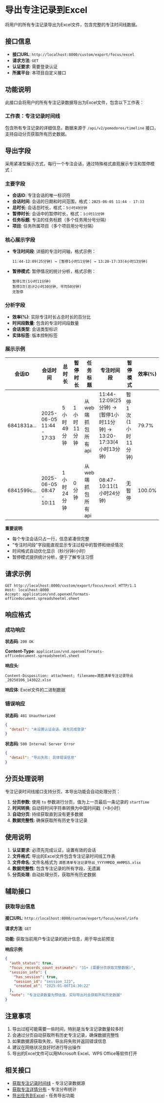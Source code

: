 # 导出专注记录到Excel

将用户的所有专注记录导出为Excel文件，包含完整的专注时间线数据。

## 接口信息

- **接口URL**: `http://localhost:8000/custom/export/focus/excel`
- **请求方法**: `GET`
- **认证要求**: 需要登录认证
- **所属平台**: 本项目自定义接口

## 功能说明

此接口会将用户的所有专注记录数据导出为Excel文件，包含以下工作表：

### 工作表：专注记录时间线
包含所有专注记录的详细信息，数据来源于 `/api/v2/pomodoros/timeline` 接口，支持自动分页获取所有历史数据。

## 导出字段

采用紧凑型展示方式，每行一个专注会话，通过特殊格式直观展示专注和暂停模式：

### 主要字段

- **会话ID**: 专注会话的唯一标识符
- **会话时间**: 会话的日期和时间范围，格式：`2025-06-05 11:44 - 17:33`
- **总时长**: 会话总时长，格式：`5小时49分钟`
- **暂停时长**: 会话中的暂停时长，格式：`1小时11分钟`
- **任务标题**: 专注的任务标题（多个任务用分号分隔）
- **项目**: 任务所属项目（多个项目用分号分隔）

### 核心展示字段

- **专注时间段**: 详细的专注时间轴，格式示例：
  ```
  11:44-12:09(25分钟) → [暂停1小时11分钟] → 13:20-17:33(4小时13分钟)
  ```

- **暂停模式**: 暂停情况的统计分析，格式示例：
  ```
  暂停1次(1小时11分钟)
  暂停3次(总计2小时30分钟, 平均50分钟)
  无暂停
  ```

### 分析字段

- **效率(%)**: 实际专注时长占总时长的百分比
- **时间段数量**: 包含的专注时间段数量
- **会话类型**: 会话类型标识
- **实体标签**: 版本控制标签

### 展示示例

| 会话ID | 会话时间 | 总时长 | 暂停时长 | 任务标题 | 专注时间段 | 暂停模式 | 效率(%) |
|--------|----------|--------|----------|----------|------------|----------|---------|
| 6841831a... | 2025-06-05 11:44 - 17:33 | 5小时49分钟 | 1小时11分钟 | 从web端抓包所有api | 11:44-12:09(25分钟) → [暂停1小时11分钟] → 13:20-17:33(4小时13分钟) | 暂停1次(1小时11分钟) | 79.7% |
| 6841599c... | 2025-06-05 08:47 - 10:11 | 1小时24分钟 | 0分钟 | 从web端抓包所有api | 08:47-10:11(1小时24分钟) | 无暂停 | 100.0% |

**重要说明**:
- 每个专注会话只占一行，信息紧凑但完整
- "专注时间段"字段能直观显示专注过程中的暂停和继续情况
- 时间格式自动优化显示（秒/分钟/小时）
- 暂停模式提供统计分析，便于了解专注习惯

## 请求示例

```http
GET http://localhost:8000/custom/export/focus/excel HTTP/1.1
Host: localhost:8000
Accept: application/vnd.openxmlformats-officedocument.spreadsheetml.sheet
```

## 响应格式

### 成功响应

**状态码**: `200 OK`

**Content-Type**: `application/vnd.openxmlformats-officedocument.spreadsheetml.sheet`

**响应头**:
```http
Content-Disposition: attachment; filename=滴答清单专注记录导出_20250106_143022.xlsx
```

**响应体**: Excel文件的二进制数据

### 错误响应

**状态码**: `401 Unauthorized`
```json
{
  "detail": "未设置认证会话，请先完成登录"
}
```

**状态码**: `500 Internal Server Error`
```json
{
  "detail": "导出失败: 具体错误信息"
}
```

## 分页处理说明

专注记录时间线接口支持分页，本导出功能会自动处理分页：

1. **分页参数**: 使用 `to` 参数进行分页，值为上一页最后一条记录的 `startTime`
2. **时间转换**: 自动将时间字符串转换为中国时间戳（+8小时）
3. **自动分页**: 持续获取直到没有更多数据
4. **数据完整性**: 确保获取所有历史专注记录

## 使用说明

1. **认证要求**: 必须先完成认证，设置有效的会话
2. **文件格式**: 导出的Excel文件包含专注记录时间线工作表
3. **文件命名**: 文件名格式为 `滴答清单专注记录导出_YYYYMMDD_HHMMSS.xlsx`
4. **数据完整性**: 包含专注记录的所有字段，无遗漏
5. **分页处理**: 自动处理分页，获取所有历史数据

## 辅助接口

### 获取导出信息

**接口URL**: `http://localhost:8000/custom/export/focus/excel/info`

**请求方法**: `GET`

**功能**: 获取当前用户专注记录的统计信息，用于导出前预览

**响应示例**:
```json
{
  "auth_status": true,
  "focus_records_count_estimate": "31+ (需要分页获取完整数据)",
  "session_info": {
    "has_session": true,
    "session_id": "session_123",
    "created_at": "2025-01-06T14:30:22"
  },
  "note": "专注记录数量为预估值，实际导出时会获取所有历史数据"
}
```

## 注意事项

1. 导出过程可能需要一些时间，特别是当专注记录数量较多时
2. 会通过分页自动获取所有历史专注记录，确保数据完整性
3. 如果数据源获取失败，导出将失败并返回错误信息
4. 建议在网络状况良好时进行导出操作
5. 导出的Excel文件可以用Microsoft Excel、WPS Office等软件打开

## 相关接口

- [获取专注记录时间线](../pomodoros/focus-timeline.md) - 专注记录数据源
- [获取专注详情分布](../pomodoros/focus-distribution.md) - 专注分布统计
- [导出任务到Excel](./export-tasks-excel.md) - 任务导出功能
